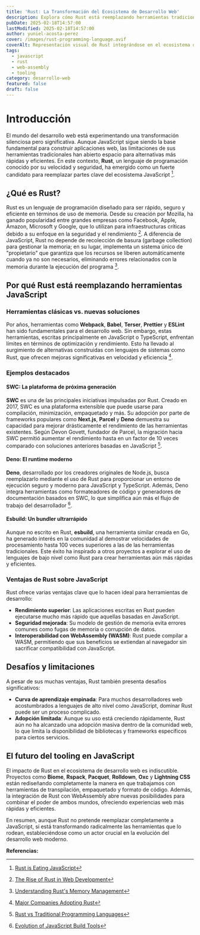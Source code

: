 ```yaml
---
title: 'Rust: La Transformación del Ecosistema de Desarrollo Web'
description: Explora cómo Rust está reemplazando herramientas tradicionales del ecosistema JavaScript, como Babel y Webpack, gracias a su eficiencia y rendimiento.
pubDate: 2025-02-18T14:57:00
lastModified: 2025-02-18T14:57:00
author: yuniel-acosta-perez
cover: /images/rust-programming-language.avif
coverAlt: Representación visual de Rust integrándose en el ecosistema de desarrollo web.
tags:
  - javascript
  - rust
  - web-assembly
  - tooling
category: desarrollo-web
featured: false
draft: false
---
```

# Introducción

El mundo del desarrollo web está experimentando una transformación silenciosa pero significativa. Aunque JavaScript sigue siendo la base fundamental para construir aplicaciones web, las limitaciones de sus herramientas tradicionales han abierto espacio para alternativas más rápidas y eficientes. En este contexto, **Rust**, un lenguaje de programación conocido por su velocidad y seguridad, ha emergido como un fuerte candidato para reemplazar partes clave del ecosistema JavaScript [^1].

## ¿Qué es Rust?

Rust es un lenguaje de programación diseñado para ser rápido, seguro y eficiente en términos de uso de memoria. Desde su creación por Mozilla, ha ganado popularidad entre grandes empresas como Facebook, Apple, Amazon, Microsoft y Google, que lo utilizan para infraestructuras críticas debido a su enfoque en la seguridad y el rendimiento [^2]. A diferencia de JavaScript, Rust no depende de recolección de basura (garbage collection) para gestionar la memoria; en su lugar, implementa un sistema único de "propietario" que garantiza que los recursos se liberen automáticamente cuando ya no son necesarios, eliminando errores relacionados con la memoria durante la ejecución del programa [^3].

## Por qué Rust está reemplazando herramientas JavaScript

### Herramientas clásicas vs. nuevas soluciones

Por años, herramientas como **Webpack**, **Babel**, **Terser**, **Prettier** y **ESLint** han sido fundamentales para el desarrollo web. Sin embargo, estas herramientas, escritas principalmente en JavaScript o TypeScript, enfrentan límites en términos de optimización y rendimiento. Esto ha llevado al surgimiento de alternativas construidas con lenguajes de sistemas como Rust, que ofrecen mejoras significativas en velocidad y eficiencia [^4].

### Ejemplos destacados

#### SWC: La plataforma de próxima generación

**SWC** es una de las principales iniciativas impulsadas por Rust. Creado en 2017, SWC es una plataforma extensible que puede usarse para compilación, minimización, empaquetado y más. Su adopción por parte de frameworks populares como **Next.js**, **Parcel** y **Deno** demuestra su capacidad para mejorar drásticamente el rendimiento de las herramientas existentes. Según Devon Govett, fundador de Parcel, la migración hacia SWC permitió aumentar el rendimiento hasta en un factor de 10 veces comparado con soluciones anteriores basadas en JavaScript [^5].

#### Deno: El runtime moderno

**Deno**, desarrollado por los creadores originales de Node.js, busca reemplazarlo mediante el uso de Rust para proporcionar un entorno de ejecución seguro y moderno para JavaScript y TypeScript. Además, Deno integra herramientas como formateadores de código y generadores de documentación basados en SWC, lo que simplifica aún más el flujo de trabajo del desarrollador [^6].

#### Esbuild: Un bundler ultrarrápido

Aunque no escrito en Rust, **esbuild**, una herramienta similar creada en Go, ha generado interés en la comunidad al demostrar velocidades de procesamiento hasta 100 veces superiores a las de las herramientas tradicionales. Este éxito ha inspirado a otros proyectos a explorar el uso de lenguajes de bajo nivel como Rust para crear herramientas aún más rápidas y eficientes.

### Ventajas de Rust sobre JavaScript

Rust ofrece varias ventajas clave que lo hacen ideal para herramientas de desarrollo:

- **Rendimiento superior**: Las aplicaciones escritas en Rust pueden ejecutarse mucho más rápido que aquellas basadas en JavaScript.
- **Seguridad mejorada**: Su modelo de gestión de memoria evita errores comunes como fugas de memoria o corrupción de datos.
- **Interoperabilidad con WebAssembly (WASM)**: Rust puede compilar a WASM, permitiendo que sus beneficios se extiendan al navegador sin sacrificar compatibilidad con JavaScript.

## Desafíos y limitaciones

A pesar de sus muchas ventajas, Rust también presenta desafíos significativos:

- **Curva de aprendizaje empinada**: Para muchos desarrolladores web acostumbrados a lenguajes de alto nivel como JavaScript, dominar Rust puede ser un proceso complicado.
- **Adopción limitada**: Aunque su uso está creciendo rápidamente, Rust aún no ha alcanzado una adopción masiva dentro de la comunidad web, lo que limita la disponibilidad de bibliotecas y frameworks específicos para ciertos servicios.

## El futuro del tooling en JavaScript

El impacto de Rust en el ecosistema de desarrollo web es indiscutible. Proyectos como **Biome**, **Rspack**, **Pacquet**, **Rolldown**, **Oxc** y **Lightning CSS** están rediseñando completamente la manera en que trabajamos con herramientas de transpilación, empaquetado y formato de código. Además, la integración de Rust con WebAssembly abre nuevas posibilidades para combinar el poder de ambos mundos, ofreciendo experiencias web más rápidas y eficientes.

En resumen, aunque Rust no pretende reemplazar completamente a JavaScript, sí está transformando radicalmente las herramientas que lo rodean, estableciéndose como un actor crucial en la evolución del desarrollo web moderno.

**Referencias:**

[^1]: [Rust is Eating JavaScript](https://leerob.com/n/rust)
[^2]: [The Rise of Rust in Web Development](https://thenewstack.io/the-rise-of-rust-and-webassembly-in-web-development)
[^3]: [Understanding Rust's Memory Management](https://medium.com/@cicerohellmann/understanding-memory-management-in-rust-a-comparative-insight-with-c-and-java-kotlin-0b2102020ae7)
[^4]: [Major Companies Adopting Rust](https://github.com/omarabid/rust-companies)
[^5]: [Rust vs Traditional Programming Languages](https://strapi.io/blog/rust-vs-other-programming-languages-what-sets-rust-apart)
[^6]: [Evolution of JavaScript Build Tools](https://www.netlify.com/blog/2017/11/20/a-brief-history-of-build-tools/)
